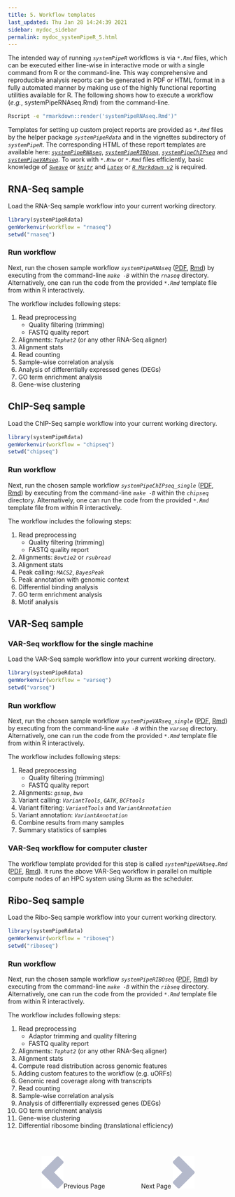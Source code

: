 ```yaml
---
title: 5. Workflow templates
last_updated: Thu Jan 28 14:24:39 2021
sidebar: mydoc_sidebar
permalink: mydoc_systemPipeR_5.html
---
```


The intended way of running _`systemPipeR`_ workflows is via _`*.Rmd`_ files, which 
can be executed either line-wise in interactive mode or with a single command from 
R or the command-line. This way comprehensive and reproducible analysis reports 
can be generated in PDF or HTML format in a fully automated manner by making use 
of the highly functional reporting utilities available for R. 
The following shows how to execute a workflow (*e.g.*, systemPipeRNAseq.Rmd)
from the command-line.


```bash
Rscript -e "rmarkdown::render('systemPipeRNAseq.Rmd')"
```

Templates for setting up custom project reports are provided as _`*.Rmd`_ files by the helper package _`systemPipeRdata`_ and in the vignettes subdirectory of _`systemPipeR`_. The corresponding HTML of these report templates are available here: [_`systemPipeRNAseq`_](http://www.bioconductor.org/packages/devel/data/experiment/vignettes/systemPipeRdata/inst/doc/systemPipeRNAseq.html), [_`systemPipeRIBOseq`_](http://www.bioconductor.org/packages/devel/data/experiment/vignettes/systemPipeRdata/inst/doc/systemPipeRIBOseq.html), [_`systemPipeChIPseq`_](http://www.bioconductor.org/packages/devel/data/experiment/vignettes/systemPipeRdata/inst/doc/systemPipeChIPseq.html) and [_`systemPipeVARseq`_](http://www.bioconductor.org/packages/devel/data/experiment/vignettes/systemPipeRdata/inst/doc/systemPipeVARseq.html). To work with _`*.Rnw`_ or _`*.Rmd`_ files efficiently, basic knowledge of [_`Sweave`_](https://www.stat.uni-muenchen.de/~leisch/Sweave/) or [_`knitr`_](http://yihui.name/knitr/) and [_`Latex`_](http://www.latex-project.org/) or [_`R Markdown v2`_](http://rmarkdown.rstudio.com/) is required. 

## RNA-Seq sample

Load the RNA-Seq sample workflow into your current working directory.


```r
library(systemPipeRdata)
genWorkenvir(workflow = "rnaseq")
setwd("rnaseq")
```

### Run workflow

Next, run the chosen sample workflow _`systemPipeRNAseq`_ ([PDF](https://github.com/tgirke/systemPipeRdata/blob/master/inst/extdata/workflows/rnaseq/systemPipeRNAseq.pdf?raw=true), [Rmd](https://github.com/tgirke/systemPipeRdata/blob/master/inst/extdata/workflows/rnaseq/systemPipeRNAseq.Rmd)) by executing from the command-line _`make -B`_ within the _`rnaseq`_ directory. Alternatively, one can run the code from the provided _`*.Rmd`_ template file from within R interactively. 

The workflow includes following steps:

1. Read preprocessing
    + Quality filtering (trimming)
    + FASTQ quality report
2. Alignments: _`Tophat2`_ (or any other RNA-Seq aligner)
3. Alignment stats 
4. Read counting 
5. Sample-wise correlation analysis
6. Analysis of differentially expressed genes (DEGs)
7. GO term enrichment analysis
8. Gene-wise clustering

## ChIP-Seq sample

Load the ChIP-Seq sample workflow into your current working directory.


```r
library(systemPipeRdata)
genWorkenvir(workflow = "chipseq")
setwd("chipseq")
```

### Run workflow

Next, run the chosen sample workflow _`systemPipeChIPseq_single`_ ([PDF](https://github.com/tgirke/systemPipeRdata/blob/master/inst/extdata/workflows/chipseq/systemPipeChIPseq.pdf?raw=true), [Rmd](https://github.com/tgirke/systemPipeRdata/blob/master/inst/extdata/workflows/chipseq/systemPipeChIPseq.Rmd)) by executing from the command-line _`make -B`_ within the _`chipseq`_ directory. Alternatively, one can run the code from the provided _`*.Rmd`_ template file from within R interactively. 

The workflow includes the following steps:

1. Read preprocessing
    + Quality filtering (trimming)
    + FASTQ quality report
2. Alignments: _`Bowtie2`_ or _`rsubread`_
3. Alignment stats 
4. Peak calling: _`MACS2`_, _`BayesPeak`_ 
5. Peak annotation with genomic context
6. Differential binding analysis
7. GO term enrichment analysis
8. Motif analysis

## VAR-Seq sample 

### VAR-Seq workflow for the single machine

Load the VAR-Seq sample workflow into your current working directory.


```r
library(systemPipeRdata)
genWorkenvir(workflow = "varseq")
setwd("varseq")
```

### Run workflow

Next, run the chosen sample workflow _`systemPipeVARseq_single`_ ([PDF](https://github.com/tgirke/systemPipeRdata/blob/master/inst/extdata/workflows/varseq/systemPipeVARseq_single.pdf?raw=true), [Rmd](https://github.com/tgirke/systemPipeRdata/blob/master/inst/extdata/workflows/varseq/systemPipeVARseq_single.Rmd)) by executing from the command-line _`make -B`_ within the _`varseq`_ directory. Alternatively, one can run the code from the provided _`*.Rmd`_ template file from within R interactively. 

The workflow includes following steps:

1. Read preprocessing
    + Quality filtering (trimming)
    + FASTQ quality report
2. Alignments: _`gsnap`_, _`bwa`_
3. Variant calling: _`VariantTools`_, _`GATK`_, _`BCFtools`_
4. Variant filtering: _`VariantTools`_ and _`VariantAnnotation`_
5. Variant annotation: _`VariantAnnotation`_
6. Combine results from many samples
7. Summary statistics of samples

### VAR-Seq workflow for computer cluster

The workflow template provided for this step is called _`systemPipeVARseq.Rmd`_ ([PDF](https://github.com/tgirke/systemPipeRdata/blob/master/inst/extdata/workflows/varseq/systemPipeVARseq.pdf?raw=true), [Rmd](https://github.com/tgirke/systemPipeRdata/blob/master/inst/extdata/workflows/varseq/systemPipeVARseq.Rmd)).
It runs the above VAR-Seq workflow in parallel on multiple compute nodes of an HPC system using Slurm as the scheduler. 

## Ribo-Seq sample

Load the Ribo-Seq sample workflow into your current working directory.


```r
library(systemPipeRdata)
genWorkenvir(workflow = "riboseq")
setwd("riboseq")
```

### Run workflow

Next, run the chosen sample workflow _`systemPipeRIBOseq`_ ([PDF](https://github.com/tgirke/systemPipeRdata/blob/master/inst/extdata/workflows/riboseq/systemPipeRIBOseq.pdf?raw=true), [Rmd](https://github.com/tgirke/systemPipeRdata/blob/master/inst/extdata/workflows/ribseq/systemPipeRIBOseq.Rmd)) by executing from the command-line _`make -B`_ within the _`ribseq`_ directory. Alternatively, one can run the code from the provided _`*.Rmd`_ template file from within R interactively. 

The workflow includes following steps:

1. Read preprocessing
    + Adaptor trimming and quality filtering
    + FASTQ quality report
2. Alignments: _`Tophat2`_ (or any other RNA-Seq aligner)
3. Alignment stats
4. Compute read distribution across genomic features
5. Adding custom features to the workflow (e.g. uORFs)
6. Genomic read coverage along with transcripts
7. Read counting 
8. Sample-wise correlation analysis
9. Analysis of differentially expressed genes (DEGs)
10. GO term enrichment analysis
11. Gene-wise clustering
12. Differential ribosome binding (translational efficiency)

<br><br><center><a href="mydoc_systemPipeR_4.html"><img src="images/left_arrow.png" alt="Previous page."></a>Previous Page &nbsp; &nbsp; &nbsp; &nbsp; &nbsp; &nbsp; &nbsp; &nbsp; &nbsp; &nbsp; Next Page
<a href="mydoc_systemPipeR_6.html"><img src="images/right_arrow.png" alt="Next page."></a></center>
